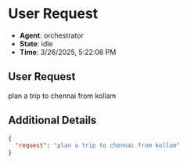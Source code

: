 # User Request

- **Agent**: orchestrator
- **State**: idle
- **Time**: 3/26/2025, 5:22:06 PM

## User Request

plan a trip to chennai from kollam

## Additional Details

```json
{
  "request": "plan a trip to chennai from kollam"
}
```

